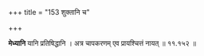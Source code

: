 +++
title = "153 शुक्तानि च"

+++

**मेध्यानि** यानि प्रतिषिद्धानि । अत्र चापकरणम् एव प्रायश्चित्तं नायत् ॥ ११.१५२ ॥